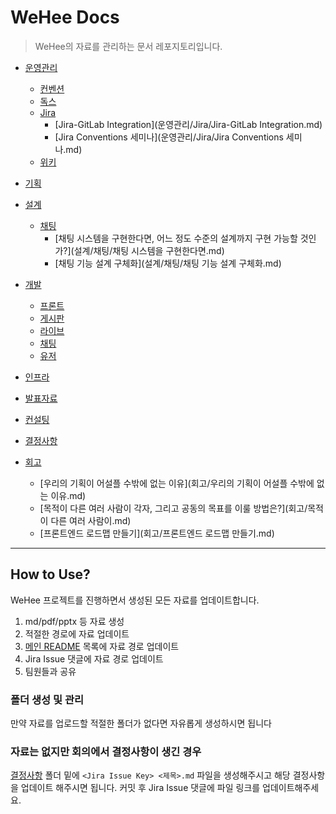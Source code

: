 # WeHee Docs

> WeHee의 자료를 관리하는 문서 레포지토리입니다.

- [운영관리](운영관리/README.md)
  - [컨벤션](운영관리/컨벤션/README.md)
  - [독스](운영관리/독스/README.md)
  - [Jira](운영관리/Jira/README.md)
    - [Jira-GitLab Integration](운영관리/Jira/Jira-GitLab Integration.md)
    - [Jira Conventions 세미나](운영관리/Jira/Jira Conventions 세미나.md)
  - [위키](운영관리/위키/README.md)
- [기획](기획/README.md)
- [설계](설계/README.md)
  - [채팅](설계/채팅/README.md)
    - [채팅 시스템을 구현한다면, 어느 정도 수준의 설계까지 구현 가능할 것인가?](설계/채팅/채팅 시스템을 구현한다면.md)
    - [채팅 기능 설계 구체화](설계/채팅/채팅 기능 설계 구체화.md)

- [개발](개발/README.md)
  - [프론트](개발/프론트/README.md)
  - [게시판](개발/게시판/README.md)
  - [라이브](개발/라이브/README.md)
  - [채팅](개발/채팅/README.md)
  - [유저](개발/유저/README.md)
- [인프라](인프라/README.md)
- [발표자료](발표자료/README.md)
- [컨설팅](컨설팅/README.md)
- [결정사항](결정사항/README.md)
- [회고](회고/README.md)
  - [우리의 기획이 어설플 수밖에 없는 이유](회고/우리의 기획이 어설플 수밖에 없는 이유.md)
  - [목적이 다른 여러 사람이 각자, 그리고 공동의 목표를 이룰 방법은?](회고/목적이 다른 여러 사람이.md)
  - [프론트엔드 로드맵 만들기](회고/프론트엔드 로드맵 만들기.md)


------

## How to Use?

WeHee 프로젝트를 진행하면서 생성된 모든 자료를 업데이트합니다.

1. md/pdf/pptx 등 자료 생성
2. 적절한 경로에 자료 업데이트
3. [메인 README](#wehee-docs) 목록에 자료 경로 업데이트
4. Jira Issue 댓글에 자료 경로 업데이트
5. 팀원들과 공유

### 폴더 생성 및 관리

만약 자료를 업로드할 적절한 폴더가 없다면 자유롭게 생성하시면 됩니다

### 자료는 없지만 회의에서 결정사항이 생긴 경우

[결정사항](결정사항/README.md) 폴더 밑에 `<Jira Issue Key> <제목>.md` 파일을 생성해주시고 해당 결정사항을 업데이트 해주시면 됩니다. 커밋 후 Jira Issue 댓글에 파일 링크를 업데이트해주세요.
